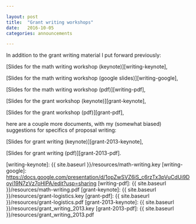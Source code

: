 ```yaml
---

layout: post
title:  "Grant writing workshops"
date:   2016-10-05
categories: announcements

---
```


In addition to the grant writing material I put forward previously:

[Slides for the math writing workshop (keynote)][writing-keynote],

[Slides for the math writing workshop (google slides)][writing-google],

[Slides for the math writing workshop (pdf)][writing-pdf],

[Slides for the grant workshop (keynote)][grant-keynote],

[Slides for the grant workshop (pdf)][grant-pdf],

here are a couple more documents, with my (somewhat biased) suggestions for specifics of proposal writing:

[Slides for grant writing (keynote)][grant-2013-keynote],

[Slides for grant writing (pdf)][grant-2013-pdf].



[writing-keynote]: {{ site.baseurl }}/resources/math-writing.key
[writing-google]: https://docs.google.com/presentation/d/1opZwSVZ6iS_c6rzTx3pVuCdUi9Doyi19N7zVz7oHIPA/edit?usp=sharing
[writing-pdf]: {{ site.baseurl }}/resources/math-writing.pdf
[grant-keynote]: {{ site.baseurl }}/resources/grant-logistics.key
[grant-pdf]: {{ site.baseurl }}/resources/grant-logistics.pdf
[grant-2013-keynote]: {{ site.baseurl }}/resources/grant_writing_2013.key
[grant-2013-pdf]: {{ site.baseurl }}/resources/grant_writing_2013.pdf
